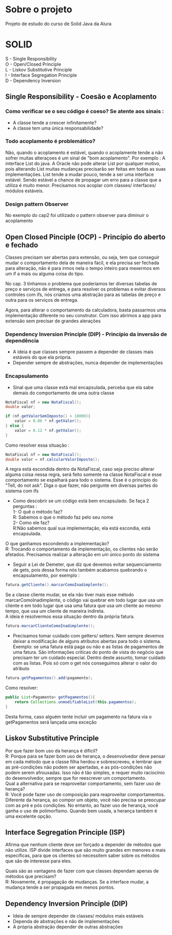# Sobre o projeto
Projeto de estudo do curso de Solid Java da Alura

# SOLID
S - Single Responsibility <br>
O - Open/Closed Principle <br>
L - Liskov Substitutive Principle <br>
I - Interface Segregation Principle<br>
D - Dependency Inversion <br>

## Single Responsibility - Coesão e Acoplamento
### Como verificar se o seu código é coeso? Se atente aos sinais :
- A classe tende a crescer infinitamente? <br>
- A classe tem uma única responsabilidade? <br>

### Todo acoplamento é problemático?
Não, quando o acoplamento é estável, quando o acoplamente tende a não sofrer muitas alteraçoes é um sinal de "bom acoplamento".
Por exemplo : A interface List do java. A Oracle não pode alterar List por qualquer motivo, pois alterando List muitas mudanças precisarão ser feitas em todas as suas implementações. List tende a mudar pouco, tende a ser uma interface estável. Sendo estável a chance de propagar um erro para a classe que a utiliza é muito menor. Precisamos nos acoplar com classes/ interfaces/ módulos estáveis. 

### Design pattern Observer
No exemplo do cap2 foi utilizado o pattern observer para diminuir o acoplamento

## Open Closed Pinciple (OCP) - Princípio do aberto e fechado
Classes precisam ser abertas para extensão, ou seja, tem que conseguir mudar o comportamento dela de maneira fácil, e ela precisa ser fechada para alteração, não é para irmos nela o tempo inteiro para mexermos em um if a mais ou alguma coisa do tipo. 

No cap. 3 tínhamos o problema que poderíamos ter diversas tabelas de preço 
e serviços de entrega, e para resolver os problemas e evitar diversos controles com ifs,
nós criamos uma abstração para as tabelas de preço e outra para os serviços de entrega.<br>

Agora, para alterar o comportamento da calculadora, basta passarmos uma implementação diferente no seu construtor. Com isso abrimos a app para extensão sem precisar de grandes alerações

### Dependency Inversion Principle (DIP) - Princípio da inversão de dependência
- A ideia é que classes sempre passem a depender de classes mais estáveis do que ela própria.
- Depender sempre de abstrações, nunca depender de implementações

### Encapsulamento 
- Sinal que uma classe está mal encapsulada, perceba que ela sabe demais do comportamento de uma outra classe
```java
NotaFiscal nf = new NotaFiscal();
double valor;

if (nf.getValorSemImposto() > 10000){
    valor = 0.06 * nf.getValor();
} else {
    valor = 0.12 * nf.getValor();
}
```
Como resolver essa situação : 
```java
NotaFiscal nf = new NotaFiscal();
double valor = nf.calcularValorImposto();
```
A regra está escondida dentro da NotaFiscal, caso seja preciso alterar alguma coisa nessa regra, será feito somente na classe NotaFiscal e esse comportamento se espalhará para todo o sistema. 
Esse é o princípio do "Tell, do not ask". Diga o que fazer, não pergunte em diversas partes do sistema com ifs

- Como descobrir se um código está bem encapsulado. Se faça 2 perguntas : 
<br>1- O quê o método faz?<br> R: Sabemos o que o método faz pelo seu nome
<br>2- Como ele faz?<br> R:Não sabemos qual sua implementação, ela está escondia, está encapsulada.<br>

O que ganhamos escondendo a implementação?<br>
R: Trocando o comportamento da implementação, os clientes não serão afetados. Precisamos realizar a alteração em um único ponto do sistema

- Seguir a Lei de Demeter, que diz que devemos evitar sequenciamento de gets, pois dessa forma nós também acabamos quebrando o encapsulamento, por exemplo :
```java
fatura.getCliente().marcarComoInadimplente();
```
Se a classe cliente mudar, se ela não tiver mais esse método marcarComoInadimplente, o código vai quebrar em todo lugar que usa um cliente e em todo lugar que usa uma fatura que usa um cliente ao mesmo tempo, que usa um cliente de maneira indireta.
<br>
A ideia é resolvermos essa situação dentro da própria fatura. 
```java
fatura.marcarClienteComoInadimplente();
```
- Precisamos tomar cuidado com getters/ setters. Nem sempre devemos deixar a modificação de alguns atributos abertas para todo o sistema. Exemplo: se uma fatura está paga ou não e as listas de pagamentos de uma fatura. São informações critícas do ponto de vista do negócio que precisam ter um cuidado especial.
Dentro deste assunto, tomar cuidado com as listas. Pois só com o get nós conseguimos alterar o valor do atributo 
```java
fatura.getPagamentos().add(pagamento);
```

Como resolver: <br>
```java
public List<Pagamento> getPagamentos(){
    return Collections.unmodifiableList(this.pagamentos);
}
```
Desta forma, caso alguém tente incluir   um pagamento na fatura via o getPagamentos será lançada uma exceção

## Liskov Substitutive Principle
Por que fazer bom uso da herança é difícil? <br>
R: Porque para se fazer bom uso de herança, o desenvolvedor deve pensar em cada método que a classe filha herdou e sobrescreveu, e lembrar que as pré-condições não podem ser apertadas, e as pós-condições não podem serem afrouxadas.
Isso não é tão simples, e requer muito raciocínio do desenvolvedor, sempre que for reescrever um comportamento.
<br>
Qual a alternativa para se reaproveitar comportamento, sem fazer uso de herança?<br>
R: Você pode fazer uso de composição para reaproveitar comportamentos. Diferente da herança, ao compor um objeto, você não precisa se preocupar com as pré e pós condições.
No entanto, ao fazer uso de herança, você ganha o uso de polimorfismo. Quando bem usada, a herança também é uma excelente opção. 

## Interface Segregation Principle (ISP)
Afirma que nenhum cliente deve ser forçado a depender de métodos que não utilize. ISP divide interfaces que são muito grandes em menores e mais específicas, para que os clientes só necessitem saber sobre os métodos que são de interesse para eles.

Quais são as vantagens de fazer com que classes dependam apenas de métodos que precisam?<br>
R: Novamente, é propagação de mudanças. Se a interface mudar, a mudança tende a ser propagada em menos pontos.

## Dependency Inversion Principle (DIP)
- Ideia de sempre depender de classes/ módulos mais estáveis
- Dependa de abstrações e não de implementações
- A própria abstração depender de outras abstrações



